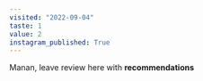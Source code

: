 ```yaml
---
visited: "2022-09-04"
taste: 1
value: 2
instagram_published: True
---
```


Manan, leave review here with **recommendations**
